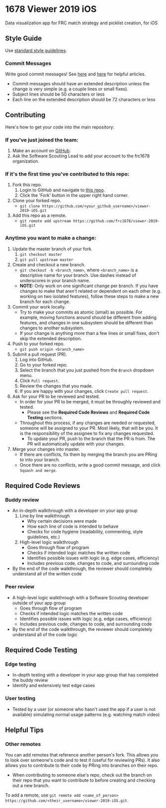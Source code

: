 # 1678 Viewer 2019 iOS

Data visualization app for FRC match strategy and picklist creation, for iOS

## Style Guide

Use [standard style guidelines](https://google.github.io/swift/).

### Commit Messages

Write good commit messages!  See [here](https://tbaggery.com/2008/04/19/a-note-about-git-commit-messages.html) and [here](https://chris.beams.io/posts/git-commit/) for helpful articles.

* Commit messages should have an extended description unless the change is very simple (e.g. a couple lines or small fixes).
* Subject lines should be 50 characters or less
* Each line on the extended description should be 72 characters or less

## Contributing

Here's how to get your code into the main repository:

### If you've just joined the team:
1. Make an account on [GitHub](https://github.com).
1. Ask the Software Scouting Lead to add your account to the frc1678 organization.
### If it's the first time you've contributed to this repo:
1. Fork this repo.
    1. Login to GitHub and navigate to [this repo](https://github.com/frc1678/viewer-2019-iOS).
    1. Click the 'Fork' button in the upper right hand corner.
1. Clone your forked repo.
    * `git clone https://github.com/<your_github_username>/viewer-2019-iOS.git`
1. Add this repo as a remote.
    * `git remote add upstream https://github.com/frc1678/viewer-2019-iOS.git`

### Anytime you want to make a change:
1. Update the master branch of your fork.
    1. `git checkout master`
    1. `git pull upstream master`
1. Create and checkout a new branch.
    * `git checkout -b <branch_name>`, where `<branch_name>` is a descriptive name for your branch. Use dashes instead of underscores in your branch name.
    * __NOTE:__ Only work on one significant change per branch.  If you have changes to make that aren't related or dependent on each other (e.g. working on two isolated features), follow these steps to make a new branch for each change.
1. Commit your work locally.
    * Try to make your commits as atomic (small) as possible.  For example, moving functions around should be different from adding features, and changes in one subsystem should be different than changes to another subsystem.
    * If your change is anything more than a few lines or small fixes, don't skip the extended description.
1. Push to your forked repo.
    * `git push origin <branch_name>`
1. Submit a pull request (PR).
    1. Log into GitHub.
    1. Go to your forked repo.
    1. Select the branch that you just pushed from the `Branch` dropdown menu.
    1. Click `Pull request`.
    1. Review the changes that you made.
    1. If you are happy with your changes, click `Create pull request`.
1. Ask for your PR to be reviewed and tested.
    * In order for your PR to be merged, it must be throughly reviewed and tested.
        * Please see the __Required Code Reviews__ and __Required Code Testing__ sections.
    * Throughout this process, if any changes are needed or requested, someone will be assigned to your PR.  Most likely, that will be you.  It is the responsibility of the assignee to fix any changes requested.
        * To update your PR, push to the branch that the PR is from.  The PR will automatically update with your changes.
1. Merge your changes into master.
    * If there are conflicts, fix them by merging the branch you are PRing to into your branch.
    * Once there are no conflicts, write a good commit message, and click `Squash and merge`.

## Required Code Reviews
### Buddy review
* An in-depth walkthrough with a developer on your app group
    1. Line by line walkthrough
        * Why certain decisions were made
        * How each line of code is intended to behave
        * Checks for code hygiene (readability, commenting, style guidelines, etc.)
    1. High-level logic walkthrough
        * Goes through flow of program
        * Checks if intended logic matches the written code
        * Identifies possible issues with logic (e.g. edge cases, efficiency)
        * Includes previous code, changes to code, and surrounding code
* By the end of the code walkthrough, the reviewer should completely understand all of the written code

### Peer review
* A high-level logic walkthrough with a Software Scouting developer outside of your app group
    * Goes through flow of program
    * Checks if intended logic matches the written code
    * Identifies possible issues with logic (e.g. edge cases, efficiency)
    * Includes previous code, changes to code, and surrounding code
* By the end of the code walkthrough, the reviewer should completely understand all of the code logic

## Required Code Testing
### Edge testing
* In-depth testing with a developer in your app group that has completed the buddy review
* Identify and extensively test edge cases

### User testing
* Tested by a user (or someone who hasn't used the app if a user is not available) simulating normal usage patterns (e.g. watching match video)

## Helpful Tips

### Other remotes

You can add remotes that reference another person's fork.  This allows you to look over someone's code and to test it (useful for reviewing PRs).  It also allows you to contribute to their code by PRing into branches on their repo.
* When contributing to someone else's repo, check out the branch on their repo that you want to contribute to before creating and checking out a new branch.

To add a remote, use `git remote add <name_of_person> https://github.com/<their_username>/viewer-2019-iOS.git`.
